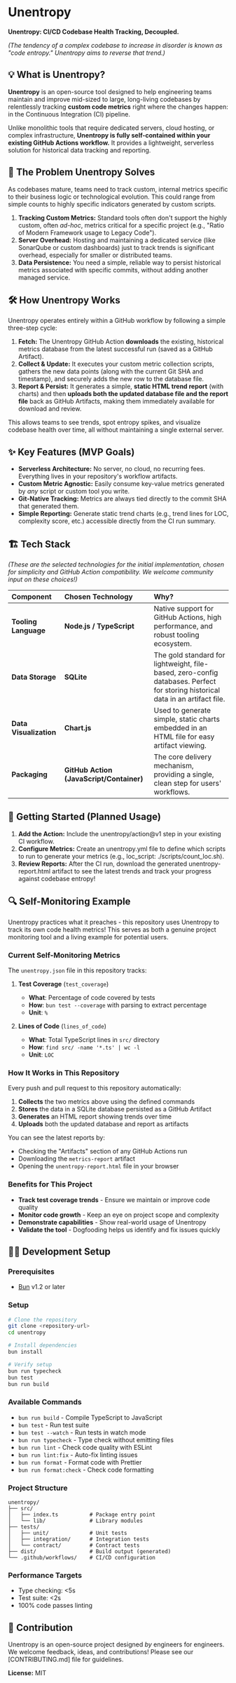# **Unentropy**

**Unentropy: CI/CD Codebase Health Tracking, Decoupled.**

_(The tendency of a complex codebase to increase in disorder is known as "code entropy." Unentropy aims to reverse that trend.)_

## **💡 What is Unentropy?**

**Unentropy** is an open-source tool designed to help engineering teams maintain and improve mid-sized to large, long-living codebases by relentlessly tracking **custom code metrics** right where the changes happen: in the Continuous Integration (CI) pipeline.

Unlike monolithic tools that require dedicated servers, cloud hosting, or complex infrastructure, **Unentropy is fully self-contained within your existing GitHub Actions workflow.** It provides a lightweight, serverless solution for historical data tracking and reporting.

## **🎯 The Problem Unentropy Solves**

As codebases mature, teams need to track custom, internal metrics specific to their business logic or technological evolution. This could range from simple counts to highly specific indicators generated by custom scripts.

1. **Tracking Custom Metrics:** Standard tools often don't support the highly custom, often _ad-hoc_, metrics critical for a specific project (e.g., "Ratio of Modern Framework usage to Legacy Code").
2. **Server Overhead:** Hosting and maintaining a dedicated service (like SonarQube or custom dashboards) just to track trends is significant overhead, especially for smaller or distributed teams.
3. **Data Persistence:** You need a simple, reliable way to persist historical metrics associated with specific commits, without adding another managed service.

## **🛠️ How Unentropy Works**

Unentropy operates entirely within a GitHub workflow by following a simple three-step cycle:

1. **Fetch:** The Unentropy GitHub Action **downloads** the existing, historical metrics database from the latest successful run (saved as a GitHub Artifact).
2. **Collect & Update:** It executes your custom metric collection scripts, gathers the new data points (along with the current Git SHA and timestamp), and securely adds the new row to the database file.
3. **Report & Persist:** It generates a simple, **static HTML trend report** (with charts) and then **uploads both the updated database file and the report file** back as GitHub Artifacts, making them immediately available for download and review.

This allows teams to see trends, spot entropy spikes, and visualize codebase health over time, all without maintaining a single external server.

## **✨ Key Features (MVP Goals)**

- **Serverless Architecture:** No server, no cloud, no recurring fees. Everything lives in your repository's workflow artifacts.
- **Custom Metric Agnostic:** Easily consume key-value metrics generated by _any_ script or custom tool you write.
- **Git-Native Tracking:** Metrics are always tied directly to the commit SHA that generated them.
- **Simple Reporting:** Generate static trend charts (e.g., trend lines for LOC, complexity score, etc.) accessible directly from the CI run summary.

## **🏗️ Tech Stack**

_(These are the selected technologies for the initial implementation, chosen for simplicity and GitHub Action compatibility. We welcome community input on these choices\!)_

| Component              | Chosen Technology                        | Why?                                                                                                                           |
| :--------------------- | :--------------------------------------- | :----------------------------------------------------------------------------------------------------------------------------- |
| **Tooling Language**   | **Node.js / TypeScript**                 | Native support for GitHub Actions, high performance, and robust tooling ecosystem.                                             |
| **Data Storage**       | **SQLite**                               | The gold standard for lightweight, file-based, zero-config databases. Perfect for storing historical data in an artifact file. |
| **Data Visualization** | **Chart.js**                             | Used to generate simple, static charts embedded in an HTML file for easy artifact viewing.                                     |
| **Packaging**          | **GitHub Action (JavaScript/Container)** | The core delivery mechanism, providing a single, clean step for users' workflows.                                              |

## **🚀 Getting Started (Planned Usage)**

1. **Add the Action:** Include the unentropy/action@v1 step in your existing CI workflow.
2. **Configure Metrics:** Create an unentropy.yml file to define which scripts to run to generate your metrics (e.g., loc_script: ./scripts/count_loc.sh).
3. **Review Reports:** After the CI run, download the generated unentropy-report.html artifact to see the latest trends and track your progress against codebase entropy\!

## **🔍 Self-Monitoring Example**

Unentropy practices what it preaches - this repository uses Unentropy to track its own code health metrics! This serves as both a genuine project monitoring tool and a living example for potential users.

### Current Self-Monitoring Metrics

The `unentropy.json` file in this repository tracks:

1. **Test Coverage** (`test_coverage`)
   - **What**: Percentage of code covered by tests
   - **How**: `bun test --coverage` with parsing to extract percentage
   - **Unit**: `%`

2. **Lines of Code** (`lines_of_code`)
   - **What**: Total TypeScript lines in `src/` directory
   - **How**: `find src/ -name '*.ts' | wc -l`
   - **Unit**: `LOC`

### How It Works in This Repository

Every push and pull request to this repository automatically:

1. **Collects** the two metrics above using the defined commands
2. **Stores** the data in a SQLite database persisted as a GitHub Artifact
3. **Generates** an HTML report showing trends over time
4. **Uploads** both the updated database and report as artifacts

You can see the latest reports by:

- Checking the "Artifacts" section of any GitHub Actions run
- Downloading the `metrics-report` artifact
- Opening the `unentropy-report.html` file in your browser

### Benefits for This Project

- **Track test coverage trends** - Ensure we maintain or improve code quality
- **Monitor code growth** - Keep an eye on project scope and complexity
- **Demonstrate capabilities** - Show real-world usage of Unentropy
- **Validate the tool** - Dogfooding helps us identify and fix issues quickly

## **🧑‍💻 Development Setup**

### Prerequisites

- [Bun](https://bun.sh/) v1.2 or later

### Setup

```bash
# Clone the repository
git clone <repository-url>
cd unentropy

# Install dependencies
bun install

# Verify setup
bun run typecheck
bun test
bun run build
```

### Available Commands

- `bun run build` - Compile TypeScript to JavaScript
- `bun test` - Run test suite
- `bun test --watch` - Run tests in watch mode
- `bun run typecheck` - Type check without emitting files
- `bun run lint` - Check code quality with ESLint
- `bun run lint:fix` - Auto-fix linting issues
- `bun run format` - Format code with Prettier
- `bun run format:check` - Check code formatting

### Project Structure

```
unentropy/
├── src/
│   ├── index.ts          # Package entry point
│   └── lib/              # Library modules
├── tests/
│   ├── unit/             # Unit tests
│   ├── integration/      # Integration tests
│   └── contract/         # Contract tests
├── dist/                 # Build output (generated)
└── .github/workflows/    # CI/CD configuration
```

### Performance Targets

- Type checking: <5s
- Test suite: <2s
- 100% code passes linting

## **🤝 Contribution**

Unentropy is an open-source project designed _by_ engineers for engineers. We welcome feedback, ideas, and contributions\! Please see our \[CONTRIBUTING.md\] file for guidelines.

**License:** MIT
